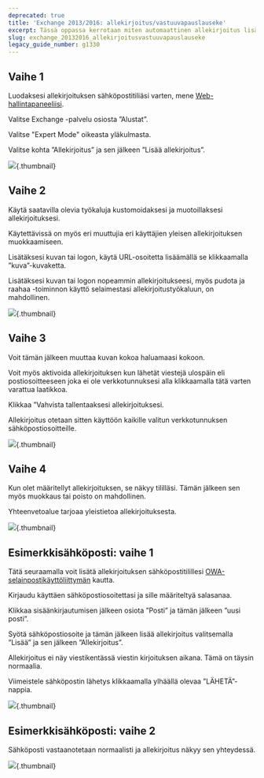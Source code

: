 ```yaml
---
deprecated: true
title: 'Exchange 2013/2016: allekirjoitus/vastuuvapauslauseke'
excerpt: Tässä oppassa kerrotaan miten automaattinen allekirjoitus lisätään.
slug: exchange_20132016_allekirjoitusvastuuvapauslauseke
legacy_guide_number: g1330
---
```



## Vaihe 1
Luodaksesi allekirjoituksen sähköpostitiliäsi varten, mene [Web-hallintapaneeliisi](https://www.ovh.com/manager/web/login.html).

Valitse Exchange -palvelu osiosta ”Alustat”.

Valitse "Expert Mode" oikeasta yläkulmasta.

Valitse kohta ”Allekirjoitus” ja sen jälkeen ”Lisää allekirjoitus”.

![](images/img_1364.jpg){.thumbnail}


## Vaihe 2
Käytä saatavilla olevia työkaluja kustomoidaksesi ja muotoillaksesi allekirjoituksesi.

Käytettävissä on myös eri muuttujia eri käyttäjien yleisen allekirjoituksen muokkaamiseen.

Lisätäksesi kuvan tai logon, käytä URL-osoitetta lisäämällä se klikkaamalla ”kuva”-kuvaketta.

Lisätäksesi kuvan tai logon nopeammin allekirjoitukseesi, myös pudota ja raahaa -toiminnon käyttö selaimestasi allekirjoitustyökaluun, on mahdollinen.

![](images/img_1365.jpg){.thumbnail}


## Vaihe 3
Voit tämän jälkeen muuttaa kuvan kokoa haluamaasi kokoon.

Voit myös aktivoida allekirjoituksen kun lähetät viestejä ulospäin eli postiosoitteeseen joka ei ole verkkotunnuksesi alla klikkaamalla tätä varten varattua laatikkoa.

Klikkaa ”Vahvista tallentaaksesi allekirjoituksesi.

Allekirjoitus otetaan sitten käyttöön kaikille valitun verkkotunnuksen sähköpostiosoitteille.

![](images/img_1368.jpg){.thumbnail}


## Vaihe 4
Kun olet määritellyt allekirjoituksen, se näkyy tililläsi. Tämän jälkeen sen myös muokkaus tai poisto on mahdollinen.

Yhteenvetoalue tarjoaa yleistietoa allekirjoituksesta.

![](images/img_1370.jpg){.thumbnail}


## Esimerkkisähköposti: vaihe 1
Tätä seuraamalla voit lisätä allekirjoituksen sähköpostitilillesi [OWA-selainpostikäyttöliittymän](https://ex.mail.ovh.net/owa/) kautta.

Kirjaudu käyttäen sähköpostiosoitettasi ja sille määriteltyä salasanaa.

Klikkaa sisäänkirjautumisen jälkeen osiota ”Posti” ja tämän jälkeen ”uusi posti”.

Syötä sähköpostiosoite ja tämän jälkeen lisää allekirjoitus valitsemalla ”Lisää” ja sen jälkeen ”Allekirjoitus”.

Allekirjoitus ei näy viestikentässä viestin kirjoituksen aikana. Tämä on täysin normaalia.

Viimeistele sähköpostin lähetys klikkaamalla ylhäällä olevaa ”LÄHETÄ”-nappia.

![](images/img_1371.jpg){.thumbnail}


## Esimerkkisähköposti: vaihe 2
Sähköposti vastaanotetaan normaalisti ja allekirjoitus näkyy sen yhteydessä.

![](images/img_1372.jpg){.thumbnail}

